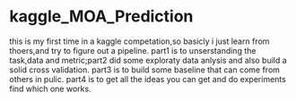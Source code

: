 # kaggle_MOA_Prediction
this is my first time in a kaggle competation,so basicly i just learn from thoers,and try to figure out a pipeline.
part1 is to unserstanding the task,data and metric;part2 did some exploraty data anlysis and also build a solid cross validation.
part3 is to build some baseline that can come from others in pulic.
part4 is to get all the ideas you can get and do experiments find which one works.

